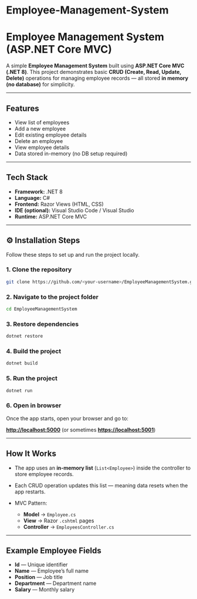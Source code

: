 # Employee-Management-System
#  Employee Management System (ASP.NET Core MVC)

A simple **Employee Management System** built using **ASP.NET Core MVC (.NET 8)**.
This project demonstrates basic **CRUD (Create, Read, Update, Delete)** operations for managing employee records — all stored **in memory (no database)** for simplicity.

---

##  Features

*  View list of employees
*  Add a new employee
*  Edit existing employee details
*  Delete an employee
*  View employee details
*  Data stored in-memory (no DB setup required)

---

##  Tech Stack

* **Framework:** .NET 8
* **Language:** C#
* **Frontend:** Razor Views (HTML, CSS)
* **IDE (optional):** Visual Studio Code / Visual Studio
* **Runtime:** ASP.NET Core MVC

---

## ⚙️ Installation Steps

Follow these steps to set up and run the project locally.

### 1. Clone the repository

```bash
git clone https://github.com/<your-username>/EmployeeManagementSystem.git
```

### 2. Navigate to the project folder

```bash
cd EmployeeManagementSystem
```

### 3. Restore dependencies

```bash
dotnet restore
```

### 4. Build the project

```bash
dotnet build
```

### 5. Run the project

```bash
dotnet run
```

### 6. Open in browser

Once the app starts, open your browser and go to:

 **[http://localhost:5000](http://localhost:5000)**
(or sometimes **[https://localhost:5001](https://localhost:5001)**)

---


##  How It Works

* The app uses an **in-memory list** (`List<Employee>`) inside the controller to store employee records.
* Each CRUD operation updates this list — meaning data resets when the app restarts.
* MVC Pattern:

  * **Model** → `Employee.cs`
  * **View** → Razor `.cshtml` pages
  * **Controller** → `EmployeesController.cs`

---

##  Example Employee Fields

* **Id** — Unique identifier
* **Name** — Employee’s full name
* **Position** — Job title
* **Department** — Department name
* **Salary** — Monthly salary


